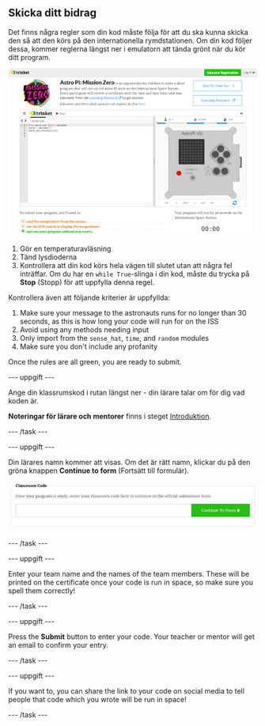 ## Skicka ditt bidrag

Det finns några regler som din kod måste följa för att du ska kunna skicka den så att den körs på den internationella rymdstationen. Om din kod följer dessa, kommer reglerna längst ner i emulatorn att tända grönt när du kör ditt program.

![Validering](images/validation.png)

1. Gör en temperaturavläsning
2. Tänd lysdioderna
3. Kontrollera att din kod körs hela vägen till slutet utan att några fel inträffar. Om du har en `while True`-slinga i din kod, måste du trycka på **Stop** (Stopp) för att uppfylla denna regel.

Kontrollera även att följande kriterier är uppfyllda:

1. Make sure your message to the astronauts runs for no longer than 30 seconds, as this is how long your code will run for on the ISS
2. Avoid using any methods needing input
3. Only import from the `sense_hat`, `time`, and `random` modules
4. Make sure you don't include any profanity

Once the rules are all green, you are ready to submit.

\--- uppgift \---

Ange din klassrumskod i rutan längst ner - din lärare talar om för dig vad koden är.

**Noteringar för lärare och mentorer** finns i steget [Introduktion](https://projects.raspberrypi.org/en/projects/astro-pi-mission-zero/1).

\--- /task \---

\--- uppgift \---

Din lärares namn kommer att visas. Om det är rätt namn, klickar du på den gröna knappen **Continue to form** (Fortsätt till formulär).

![Fortsätt till formulär](images/continue-to-form.png)

\--- /task \---

\--- uppgift \---

Enter your team name and the names of the team members. These will be printed on the certificate once your code is run in space, so make sure you spell them correctly!

\--- /task \---

\--- uppgift \---

Press the **Submit** button to enter your code. Your teacher or mentor will get an email to confirm your entry.

\--- /task \---

\--- uppgift \---

If you want to, you can share the link to your code on social media to tell people that code which you wrote will be run in space!

\--- /task \---